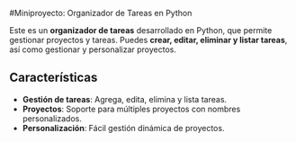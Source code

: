 #Miniproyecto: Organizador de Tareas en Python

Este es un **organizador de tareas** desarrollado en Python, que permite gestionar proyectos y tareas. Puedes **crear, editar, eliminar y listar tareas**, así como gestionar y personalizar proyectos.

## Características

- **Gestión de tareas**: Agrega, edita, elimina y lista tareas.
- **Proyectos**: Soporte para múltiples proyectos con nombres personalizados.
- **Personalización**: Fácil gestión dinámica de proyectos.
